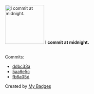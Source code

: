 <img src="https://github.com/my-badges/my-badges/blob/master/src/all-badges/time-of-commit/midnight-commits.png?raw=true" alt="I commit at midnight." title="I commit at midnight." width="128">
<strong>I commit at midnight.</strong>
<br><br>

Commits:

- <a href="https://github.com/joshgrib/joshgrib.github.io_old/commit/ddbc33a475e4d58053da249095e56fc0cfe7ba02">ddbc33a</a>
- <a href="https://github.com/joshgrib/2016F-coursework/commit/5aa6e5c023aca326c4d498711231b043e1b332ea">5aa6e5c</a>
- <a href="https://github.com/joshgrib/sitstuff/commit/fb6a05d330603bb9a8953cf138c56b2c5f348b6b">fb6a05d</a>


Created by <a href="https://github.com/my-badges/my-badges">My Badges</a>